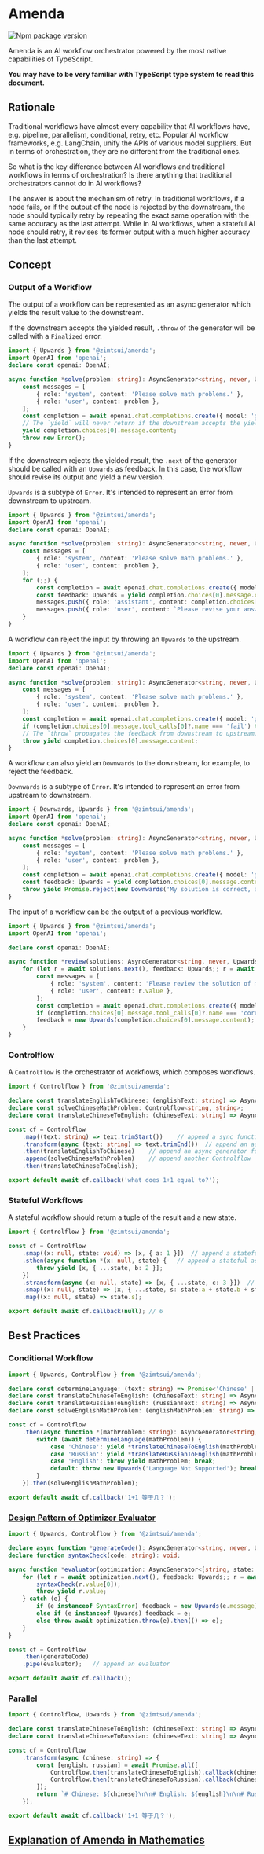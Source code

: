 # Amenda

[![Npm package version](https://img.shields.io/npm/v/@zimtsui/amenda?style=flat-square)](https://www.npmjs.com/package/@zimtsui/amenda)

Amenda is an AI workflow orchestrator powered by the most native capabilities of TypeScript.

**You may have to be very familiar with TypeScript type system to read this document.**

## Rationale

Traditional workflows have almost every capability that AI workflows have, e.g. pipeline, parallelism, conditional, retry, etc. Popular AI workflow frameworks, e.g. LangChain, unify the APIs of various model suppliers. But in terms of orchestration, they are no different from the traditional ones.

So what is the key difference between AI workflows and traditional workflows in terms of orchestration? Is there anything that traditional orchestrators cannot do in AI workflows?

The answer is about the mechanism of retry. In traditional workflows, if a node fails, or if the output of the node is rejected by the downstream, the node should typically retry by repeating the exact same operation with the same accuracy as the last attempt. While in AI workflows, when a stateful AI node should retry, it revises its former output with a much higher accuracy than the last attempt.

## Concept

### Output of a Workflow

The output of a workflow can be represented as an async generator which yields the result value to the downstream.

If the downstream accepts the yielded result, `.throw` of the generator will be called with a `Finalized` error.

```ts
import { Upwards } from '@zimtsui/amenda';
import OpenAI from 'openai';
declare const openai: OpenAI;

async function *solve(problem: string): AsyncGenerator<string, never, Upwards> {
	const messages = [
		{ role: 'system', content: 'Please solve math problems.' },
		{ role: 'user', content: problem },
	];
	const completion = await openai.chat.completions.create({ model: 'gpt-4o', messages });
	// The `yield` will never return if the downstream accepts the yielded result.
	yield completion.choices[0].message.content;
	throw new Error();
}
```

If the downstream rejects the yielded result, the `.next` of the generator should be called with an `Upwards` as feedback. In this case, the workflow should revise its output and yield a new version.

`Upwards` is a subtype of `Error`. It's intended to represent an error from downstream to upstream.

```ts
import { Upwards } from '@zimtsui/amenda';
import OpenAI from 'openai';
declare const openai: OpenAI;

async function *solve(problem: string): AsyncGenerator<string, never, Upwards> {
	const messages = [
		{ role: 'system', content: 'Please solve math problems.' },
		{ role: 'user', content: problem },
	];
	for (;;) {
		const completion = await openai.chat.completions.create({ model: 'gpt-4o', messages });
		const feedback: Upwards = yield completion.choices[0].message.content;
		messages.push({ role: 'assistant', content: completion.choices[0].message.content });
		messages.push({ role: 'user', content: `Please revise your answer upon the feedback: ${feedback.message}` });
	}
}
```

A workflow can reject the input by throwing an `Upwards` to the upstream.

```ts
import { Upwards } from '@zimtsui/amenda';
import OpenAI from 'openai';
declare const openai: OpenAI;

async function *solve(problem: string): AsyncGenerator<string, never, Upwards> {
	const messages = [
		{ role: 'system', content: 'Please solve math problems.' },
		{ role: 'user', content: problem },
	];
	const completion = await openai.chat.completions.create({ model: 'gpt-4o', messages });
	if (completion.choices[0].message.tool_calls[0]?.name === 'fail') throw new Upwards('The problem is too hard.');
	// The `throw` propagates the feedback from downstream to upstream.
	throw yield completion.choices[0].message.content;
}
```

A workflow can also yield an `Downwards` to the downstream, for example, to reject the feedback.

`Downwards` is a subtype of `Error`. It's intended to represent an error from upstream to downstream.

```ts
import { Downwards, Upwards } from '@zimtsui/amenda';
import OpenAI from 'openai';
declare const openai: OpenAI;

async function *solve(problem: string): AsyncGenerator<string, never, Upwards> {
	const messages = [
		{ role: 'system', content: 'Please solve math problems.' },
		{ role: 'user', content: problem },
	];
	const completion = await openai.chat.completions.create({ model: 'gpt-4o', messages });
	const feedback: Upwards = yield completion.choices[0].message.content;
	throw yield Promise.reject(new Downwards('My solution is correct, and your feedback is wrong.'));
}
```

The input of a workflow can be the output of a previous workflow.

```ts
import { Upwards } from '@zimtsui/amenda';
import OpenAI from 'openai';

declare const openai: OpenAI;

async function *review(solutions: AsyncGenerator<string, never, Upwards>): AsyncGenerator<string, never, Upwards> {
	for (let r = await solutions.next(), feedback: Upwards;; r = await solutions.next(feedback)) {
		const messages = [
			{ role: 'system', content: 'Please review the solution of math problems.' },
			{ role: 'user', content: r.value },
		];
		const completion = await openai.chat.completions.create({ model: 'gpt-4o', messages });
		if (completion.choices[0].message.tool_calls[0]?.name === 'correct') throw yield r.value;
		feedback = new Upwards(completion.choices[0].message.content);
	}
}
```

### Controlflow

A `Controlflow` is the orchestrator of workflows, which composes workflows.

```ts
import { Controlflow } from '@zimtsui/amenda';

declare const translateEnglishToChinese: (englishText: string) => AsyncGenerator<string, never, Upwards>;
declare const solveChineseMathProblem: Controlflow<string, string>;
declare const translateChineseToEnglish: (chineseText: string) => AsyncGenerator<string, never, Upwards>;

const cf = Controlflow
	.map((text: string) => text.trimStart())	// append a sync function
	.transform(async (text: string) => text.trimEnd())	// append an async function
	.then(translateEnglishToChinese)	// append an async generator function
	.append(solveChineseMathProblem)	// append another Controlflow
	.then(translateChineseToEnglish);

export default await cf.callback('what does 1+1 equal to?');
```

### Stateful Workflows

A stateful workflow should return a tuple of the result and a new state.

```ts
import { Controlflow } from '@zimtsui/amenda';

const cf = Controlflow
	.smap((x: null, state: void) => [x, { a: 1 }])	// append a stateful sync function
	.sthen(async function *(x: null, state) {	// append a stateful async generator function
		throw yield [x, { ...state, b: 2 }];
	})
	.stransform(async (x: null, state) => [x, { ...state, c: 3 }])	// append a stateful async function
	.smap((x: null, state) => [x, { ...state, s: state.a + state.b + state.c }])
	.map((x: null, state) => state.s);

export default await cf.callback(null);	// 6
```

## Best Practices

### Conditional Workflow

```ts
import { Upwards, Controlflow } from '@zimtsui/amenda';

declare const determineLanguage: (text: string) => Promise<'Chinese' | 'Russian' | 'English'>;
declare const translateChineseToEnglish: (chineseText: string) => AsyncGenerator<string, never, Upwards>;
declare const translateRussianToEnglish: (russianText: string) => AsyncGenerator<string, never, Upwards>;
declare const solveEnglishMathProblem: (englishMathProblem: string) => AsyncGenerator<string, never, Upwards>;

const cf = Controlflow
	.then(async function *(mathProblem: string): AsyncGenerator<string, never, Upwards> {
		switch (await determineLanguage(mathProblem)) {
			case 'Chinese': yield *translateChineseToEnglish(mathProblem); break;
			case 'Russian': yield *translateRussianToEnglish(mathProblem); break;
			case 'English': throw yield mathProblem; break;
			default: throw new Upwards('Language Not Supported'); break;
		}
	}).then(solveEnglishMathProblem);

export default await cf.callback('1+1 等于几？');
```

### [Design Pattern of Optimizer Evaluator](https://www.anthropic.com/engineering/building-effective-agents)

```ts
import { Upwards, Controlflow } from '@zimtsui/amenda';

declare async function *generateCode(): AsyncGenerator<string, never, Upwards>;
declare function syntaxCheck(code: string): void;

async function *evaluator(optimization: AsyncGenerator<[string, state: void], never, Upwards>): AsyncGenerator<[string, state: void], never, Upwards> {
	for (let r = await optimization.next(), feedback: Upwards;; r = await optimization.next(feedback)) try {
		syntaxCheck(r.value[0]);
		throw yield r.value;
	} catch (e) {
		if (e instanceof SyntaxError) feedback = new Upwards(e.message);
		else if (e instanceof Upwards) feedback = e;
		else throw await optimization.throw(e).then(() => e);
	}
}

const cf = Controlflow
	.then(generateCode)
	.pipe(evaluator);	// append an evaluator

export default await cf.callback();
```

### Parallel

```ts
import { Controlflow, Upwards } from '@zimtsui/amenda';

declare const translateChineseToEnglish: (chineseText: string) => AsyncGenerator<string, never, Upwards>;
declare const translateChineseToRussian: (chineseText: string) => AsyncGenerator<string, never, Upwards>;

const cf = Controlflow
	.transform(async (chinese: string) => {
		const [english, russian] = await Promise.all([
			Controlflow.then(translateChineseToEnglish).callback(chinese),
			Controlflow.then(translateChineseToRussian).callback(chinese),
		]);
		return `# Chinese: ${chinese}\n\n# English: ${english}\n\n# Russian: ${russian}`;
	});

export default await cf.callback('1+1 等于几？');
```

## [Explanation of Amenda in Mathematics](./explanation.md)
